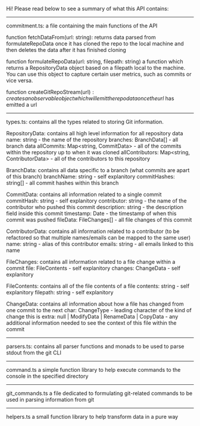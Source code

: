 
Hi! Please read below to see a summary of what this API contains:

---------------------------------------------------------
commitment.ts:
a file containing the main functions of the API

function fetchDataFrom(url: string):
returns data parsed from formulateRepoData once it has cloned the repo to the local machine and 
then deletes the data after it has finished cloning

function formulateRepoData(url: string, filepath: string)
a function which returns a RepositoryData object based on a filepath local to the machine. 
You can use this object to capture certain user metrics, such as commits or vice versa.

function createGitRepoStream(url$):
creates an observable object which will emit the repo data once the url$ has emitted a url

---------------------------------------------------------
types.ts:
contains all the types related to storing Git information. 

RepositoryData:
contains all high level information for all repository data
name: string - the name of the repository
branches: BranchData[] - all branch data
allCommits: Map<string, CommitData> - all of the commits within the repository up to when it was cloned
allContributors: Map<string, ContributorData> - all of the contributors to this repository

BranchData:
contains all data specific to a branch (what commits are apart of this branch)
branchName: string - self explanitory
commitHashes: string[] - all commit hashes within this branch

CommitData:
contains all information related to a single commit 
commitHash: string - self explanitory
contributor: string - the name of the contributor who pushed this commit
description: string - the description field inside this commit
timestamp: Date - the timestamp of when this commit was pushed
fileData: FileChanges[] - all file changes of this commit

ContributorData:
contains all information related to a contributor (to be refactored so that multiple names/emails can be mapped to the same user)
name: string - alias of this contributor
emails: string - all emails linked to this name

FileChanges:
contains all information related to a file change within a commit
file: FileContents - self explanitory
changes: ChangeData - self explanitory

FileContents:
contains all of the file contents of a file
contents: string - self explanitory
filepath: string - self explanitory

ChangeData:
contains all information about how a file has changed from one commit to the next
char: ChangeType - leading character of the kind of change this is
extra: null | ModifyData | RenameData | CopyData - any additional information needed to see the context of this file within the commit


---------------------------------------------------------
parsers.ts:
contains all parser functions and monads to be used to parse stdout from the git CLI

---------------------------------------------------------
command.ts
a simple function library to help execute commands to the console in the specified directory

---------------------------------------------------------
git_commands.ts
a file dedicated to formulating git-related commands to be used in parsing information from git

---------------------------------------------------------
helpers.ts
a small function library to help transform data in a pure way

